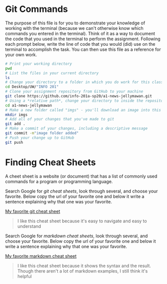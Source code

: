 # Git Commands
The purpose of this file is for you to demonstrate your knowledge of working with the terminal (because we can't otherwise know which commands you entered in the terminal). Think of it as a way to document the code that you used in the terminal to perform the assignment. Following each prompt below, write the line of code that you would (did) use on the terminal to accomplish the task. You can then use this file as a reference for your own work.

```bash
# Print your working directory
pwd
# List the files in your current directory
ls
# Change your directory to a folder in which you do work for this class
cd Desktop/UW/"INFO 201"
# Clone your assignment repository from GitHub to your machine
git clone https://github.com/info-201a-sp20/a1-news-jellymawan.git
# Using a *relative path*, change your directory to inside the repository you just cloned
cd a1-news-jellymawan
# Make a new folder called "imgs" - you'll download an image into this folder
mkdir imgs
# Add all of your changes that you've made to git
git add .
# Make a commit of your changes, including a descriptive message
git commit -m"image folder added"
# Push your change up to GitHub
git push
```

# Finding Cheat Sheets

A cheet sheet is a website (or document) that has a list of commonly used commands for a program or programming language.

Search Google for *git cheat sheets*, look through several, and choose your favorite. Below copy the url of your favorite one and below it write a sentence explaining why that one was your favorite.

[My favorite git cheat sheet](https://education.github.com/git-cheat-sheet-education.pdf)

> I like this cheat sheet because it's easy to navigate and easy to understand

Search Google for *markdown cheat sheets*, look through several, and choose your favorite. Below copy the url of your favorite one and below it write a sentence explaining why that one was your favorite.

[My favorite markdown cheat sheet](https://rstudio.com/wp-content/uploads/2015/02/rmarkdown-cheatsheet.pdf)

> I like this cheat sheet because it shows the syntax and the result. Though there aren't a lot of markdown examples, I still think it's helpful
